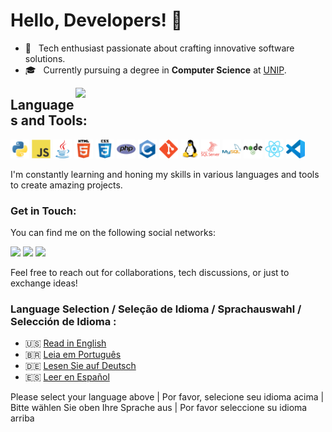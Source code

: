 # Hello, Developers! 👋

- 🤔 &nbsp; Tech enthusiast passionate about crafting innovative software solutions.
- 🎓 &nbsp; Currently pursuing a degree in **Computer Science** at <a href="https://www.unip.br/">UNIP</a>.

<img src="https://raw.githubusercontent.com/MicaelliMedeiros/micaellimedeiros/master/image/computer-illustration.png" min-width="400px" max-width="400px" width="400px" align="right">

## Languages and Tools: 

<code><img height="30" src="https://github.com/devicons/devicon/blob/master/icons/python/python-original.svg"></code>
<code><img height="30" src="https://github.com/devicons/devicon/blob/master/icons/javascript/javascript-original.svg"></code>
<code><img height="30" src="https://github.com/devicons/devicon/blob/master/icons/java/java-original.svg"></code>
<code><img height="30" src="https://github.com/devicons/devicon/blob/master/icons/html5/html5-original-wordmark.svg"></code>
<code><img height="30" src="https://github.com/devicons/devicon/blob/master/icons/css3/css3-original-wordmark.svg"></code>
<code><img height="30" src="https://github.com/devicons/devicon/blob/master/icons/php/php-original.svg"></code>
<code><img height="30" src="https://github.com/devicons/devicon/blob/master/icons/c/c-original.svg"></code>
<code><img height="30" src="https://github.com/devicons/devicon/blob/master/icons/git/git-original.svg"></code>
<code><img height="30" src="https://github.com/devicons/devicon/blob/master/icons/linux/linux-original.svg"></code>
<code><img height="30" src="https://github.com/devicons/devicon/blob/master/icons/microsoftsqlserver/microsoftsqlserver-plain-wordmark.svg"></code>
<code><img height="30" src="https://github.com/devicons/devicon/blob/master/icons/mysql/mysql-original-wordmark.svg"></code>
<code><img height="30" src="https://github.com/devicons/devicon/blob/master/icons/nodejs/nodejs-original-wordmark.svg"></code>
<code><img height="30" src="https://github.com/devicons/devicon/blob/master/icons/react/react-original.svg"></code>
<code><img height="30" src="https://github.com/devicons/devicon/blob/master/icons/vscode/vscode-original.svg"></code>

I'm constantly learning and honing my skills in various languages and tools to create amazing projects.

### Get in Touch:

You can find me on the following social networks:

<p align="left">
  <a href="https://api.whatsapp.com/send?phone=5511996933977&text=Olá" target="_blank"><img src="https://img.shields.io/badge/WhatsApp-25D366?style=for-the-badge&logo=whatsapp&logoColor=white" target="_blank"></a>
  <a href= "https://www.linkedin.com/in/italo-moura-7779a9232" target="_blank"><img src="https://img.shields.io/badge/-LinkedIn-%230077B5?style=for-the-badge&logo=linkedin&logoColor=white" target="_blank"></a> 
  <a href = "mailto:italomourasant9@gmail.com"><img src="https://img.shields.io/badge/Gmail-D14836?style=for-the-badge&logo=gmail&logoColor=white" target="_blank"></a>
</p>  

Feel free to reach out for collaborations, tech discussions, or just to exchange ideas!

###  Language Selection / Seleção de Idioma / Sprachauswahl / Selección de Idioma :

- 🇺🇸 [Read in English](README.en.md)
- 🇧🇷 [Leia em Português](README.pt.md)
- 🇩🇪 [Lesen Sie auf Deutsch](README.de.md)
- 🇪🇸 [Leer en Español](README.es.md)

Please select your language above | Por favor, selecione seu idioma acima | Bitte wählen Sie oben Ihre Sprache aus | Por favor seleccione su idioma arriba
